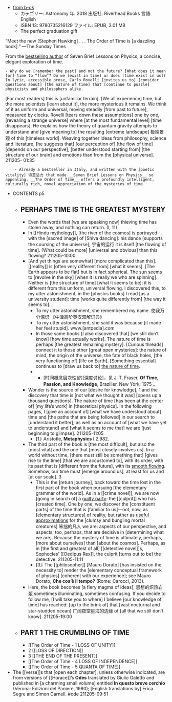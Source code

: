 - [from b-ok](https://jp1lib.org/book/3506387/ed8f6b)
    - カテゴリー: Astronomy
年: 2018
出版社: Riverhead Books
言語: English
    - ISBN 13: 9780735216129
ファイル: EPUB, 3.01 MB
    - The perfect graduation gift

“Meet the new [Stephen Hawking] . . . The Order of Time is [a dazzling book].” —The Sunday Times

From the [bestselling author](((eg-ciXBI4))) of Seven Brief Lessons on Physics, a concise, elegant exploration of time.


    - Why do we [remember the past] and not the future? [What does it mean for] time to “flow”? Do we [exist in time] or does [time exist in us]? In lyric, accessible prose, Carlo Rovelli [invites us to] [consider questions about] [the nature of time] that [continue to puzzle] physicists and philosophers alike.

[For most readers] this is [unfamiliar terrain]. [We all experience] time, but the more scientists [learn about it], the more mysterious it remains. We think of it as uniform and universal, moving steadily [from past to future], measured by clocks. Rovelli [tears down these assumptions] one by one, [revealing a strange universe] where [at the most fundamental level] [time disappears]. He explains how the theory of quantum gravity attempts to understand and [give meaning to] the resulting [extreme landscape] 极端景观 of this [timeless world]. Weaving together ideas from philosophy, science and literature, [he suggests that] [our perception of] [the flow of time] [depends on our perspective], [better understood starting from] [the structure of our brain] and emotions than from the [physical universe].
211205- 01:35


        - Already a bestseller in Italy, and written with the [poetic vitality] 诗意活力 that made __Seven Brief Lessons on Physics__ so appealing, __The Order of Time__ offers a profoundly intelligent, culturally rich, novel appreciation of the mysteries of time.
- CONTENTS p5
    - ## PERHAPS TIME IS THE GREATEST MYSTERY
        - Even the words that [we are speaking now]
thieving time
has stolen away,
and nothing can return. (I, 11)
        - In [[Hindu mythology]], [the river of the cosmos] is portrayed with the [sacred image] of [Shiva dancing]: his dance [supports the coursing of the universe]; 宇宙的运行 it is itself [the flowing of time]. [What could be more] [universal and obvious] than this flowing?
211205-10:00
        - [And yet things are somewhat] [more complicated than this]. [[reality]] is [often very different from] [what it seems]. [The Earth appears to be flat] but is in fact spherical. The sun seems to [revolve in the sky] [when it is really we who are spinning]. Neither is [the structure of time] [what it seems to be]: it is different from this uniform, universal flowing. I discovered this, to my utter astonishment, in the [physics books] I read [as a university student]: time [works quite differently from] [the way it seems to].
            - To my utter astonishment, she remembered my name. 使我万分惊讶 《牛津高阶英汉双解词典》
            - To my utter astonishment, she said it was because [it made her feel stupid]. www.[antpedia].com
            - In those same books [I also discovered that] [we still don’t know] [how time actually works]. The nature of time is perhaps [the greatest remaining mystery]. [Curious threads] connect it to those other [great open mysteries]: the nature of mind, the origin of the universe, the fate of black holes, [the very functioning of] [life on Earth]. [Something essential] continues to [draw us back to] [the nature of time](((9x_zRFN_B))).
            - * [时间概念层次性]的[深度讨论]，见 J. T. Fraser, __Of Time, Passion, and Knowledge__, Braziller, New York, 1975 。
        - Wonder is the source of our [desire for knowledge], 1 and the discovery that time is [not what we thought it was] [opens up a thousand questions]. The nature of time [has been at the center of] [my life’s work] in [theoretical physics]. In the following pages, I [give an account of] [what we have understood about] time and [the paths that are being followed] in our search to [understand it better], as well as an account of [what we have yet to understand] and [what it seems to me that] we are [just beginning to glimpse].
211205-11:05
            - [1]: Aristotle, __Metaphysics__ I.2.982.
        - The third part of the book is [the most difficult], but also the [most vital] and the one that [most closely involves us]. In a world without time, [there must still be something that] [gives rise to the time] [that we are accustomed to], with its order, with its past that is [different from the future], with its [smooth flowing](((UQ4yO63do))). Somehow, our time must [emerge around us], at least for us and [at our scale]. 3
            - This is the [return journey], back toward the time lost in the first part of the book when pursuing [the elementary grammar of the world]. As in a [[crime novel]], we are now [going in search of] a [guilty party](((pj1v5pS4E))): the [[culprit]] who has [created time]. One by one, we discover the [constituent parts] of the time that is [familiar to us]—not, now, as [elementary structures] of reality, but rather as [useful approximations]([[approximation]]) for the [clumsy and bungling mortal creatures] 笨拙的凡人 we are: aspects of our perspective, and aspects, too, perhaps, that are decisive in [determining what we are]. Because the mystery of time is ultimately, perhaps, [more about ourselves] than [about the cosmos]. Perhaps, as in [the first and greatest of all] [[detective novel]]s, Sophocles’ [[Oedipus Rex]], the culprit [turns out to be] the detective.
211205-11:11
            - [3]: The [[philosopher]] [Mauro Dorato] [has insisted on the necessity to] render the [elementary conceptual framework of physics] [coherent with our experience]; see Mauro Dorato, __Che cos’è il tempo?__ (Rome: Carocci, 2013).
        - Here, the book becomes [a fiery magma of ideas], 思想的炽热岩浆 sometimes illuminating, sometimes confusing. If you decide to follow me, [I will take you to where] I believe [our knowledge of time] has reached: [up to the brink of] that [vast nocturnal and star-studded ocean] 广阔夜空星海的边缘 of [all that we still don’t know].
211205-19:00
    - ## PART 1 THE CRUMBLING OF TIME
        - [[The Order of Time - 1 LOSS OF UNITY]]
        - 2 [[LOSS OF DIRECTION]]
        - 3 [[THE END OF THE PRESENT]]
        - [[The Order of Time - 4 LOSS OF INDEPENDENCE]]
        - [[The Order of Time - 5 QUANTA OF TIME]]
- The [[verse]]s that [open each chapter], unless otherwise indicated, are from versions of [[Horace]]’s __Odes__ translated by Giulio Galetto and published in [a charming small volume] entitled __In questo breve cerchio__ (Verona: Edizioni del Paniere, 1980); [English translations by] Erica Segre and Simon Carnell. #ode
211205-09:51
